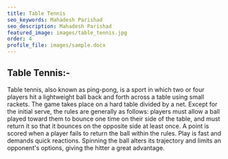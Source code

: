 ```yaml
---
title: Table Tennis
seo_keywords: Mahadesh Parishad
seo_description: Mahadesh Parishad
featured_image: images/table_tennis.jpg
order: 4
profile_file: images/sample.docx
---
```


## Table Tennis:-
Table tennis, also known as ping-pong, is a sport in which two or four players hit a lightweight ball back and forth across a table using small rackets. The game takes place on a hard table divided by a net. Except for the initial serve, the rules are generally as follows: players must allow a ball played toward them to bounce one time on their side of the table, and must return it so that it bounces on the opposite side at least once. A point is scored when a player fails to return the ball within the rules. Play is fast and demands quick reactions. Spinning the ball alters its trajectory and limits an opponent's options, giving the hitter a great advantage.


